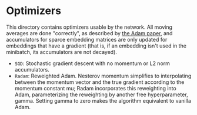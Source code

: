 # Optimizers
This directory contains optimizers usable by the network. All moving averages are done "correctly", as described by [the Adam paper](https://arxiv.org/abs/1412.6980), and accumulators for sparce embedding matrices are only updated for embeddings that have a gradient (that is, if an embedding isn't used in the minibatch, its accumulators are not decayed).

* `SGD`: Stochastic gradient descent with no momentum or L2 norm accumulators.
* `Radam`: Reweighted Adam. Nesterov momentum simplifies to interpolating between the momentum vector and the true gradient according to the momentum constant mu; Radam incorporates this reweighting into Adam, parameterizing the reweighting by another free hyperparameter, gamma. Setting gamma to zero makes the algorithm equivalent to vanilla Adam.
